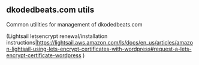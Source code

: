 ## dkodedbeats.com utils

Common utilities for management of dkodedbeats.com

(Lightsail letsencrypt renewal/installation instructions|https://lightsail.aws.amazon.com/ls/docs/en_us/articles/amazon-lightsail-using-lets-encrypt-certificates-with-wordpress#request-a-lets-encrypt-certificate-wordpress
)
